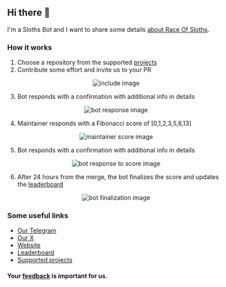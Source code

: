 ## Hi there 👋

I'm a Sloths Bot and I want to share some details [about Race Of Sloths](https://race-of-sloths.com).

### How it works

1. Choose a repository from the supported [projects](https://race-of-sloths.com/projects)
2. Contribute some effort and invite us to your PR
<p align="center">
<img src="https://race-of-sloths.com/images/bot1.svg" alt="include image">
</p>

3. Bot responds with a confirmation with additional info in details
<p align="center">
<img src="https://race-of-sloths.com/images/bot2.svg" alt="bot response image">
</p>

4. Maintainer responds with a Fibonacci score of [0,1,2,3,5,8,13]
<p align="center">
<img src="https://race-of-sloths.com/images/bot3.svg" alt="maintainer score image">
</p>

5. Bot responds with a confirmation with additional info in details
<p align="center">
<img src="https://race-of-sloths.com/images/bot1.svg" alt="bot response to score image">
</p>

6. After 24 hours from the merge, the bot finalizes the score and updates the <a href="https://race-of-sloths.com/leaderboard">leaderboard</a>
<p align="center">
<img src="https://race-of-sloths.com/images/bot5.svg" alt="bot finalization image">
</p>

### Some useful links
- [Our Telegram](https://race_of_sloths.t.me)
- [Our X](https://x.com/race_of_sloths)
- [Website](https://race-of-sloths.com)
- [Leaderboard](https://race-of-sloths.com/leaderboard)
- [Supported projects](https://race-of-sloths.com/projects)

#### Your [feedback](https://github.com/NEAR-DevHub/race-of-sloths/issues/new/choose) is important for us.
